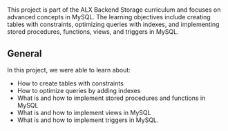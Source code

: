 # 
This project is part of the ALX Backend Storage curriculum and focuses on advanced concepts in MySQL. The learning objectives include creating tables with constraints, optimizing queries with indexes, and implementing stored procedures, functions, views, and triggers in MySQL.

## General
In this project, we were able to learn about:
* How to create tables with constraints
* How to optimize queries by adding indexes
* What is and how to implement stored procedures and functions in MySQL
* What is and how to implement views in MySQL
* What is and how to implement triggers in MySQL.
